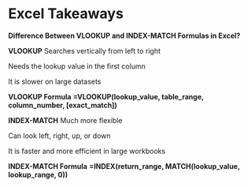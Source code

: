 # Excel Takeaways
**Difference Between VLOOKUP and INDEX-MATCH Formulas in Excel?**

**VLOOKUP**
   Searches vertically from left to right

   Needs the lookup value in the first column
   
   It is slower on large datasets
   
   **VLOOKUP Formula** **=VLOOKUP(lookup_value, table_range, column_number, [exact_match])**
   
**INDEX-MATCH**
   Much more flexible
   
   Can look left, right, up, or down
   
   It is faster and more efficient in large workbooks
   
   **INDEX-MATCH Formula** **=INDEX(return_range, MATCH(lookup_value, lookup_range, 0))**



